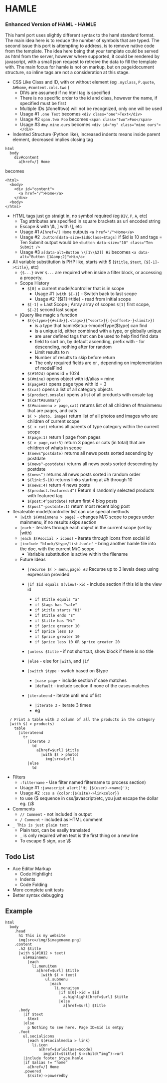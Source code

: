 HAMLE
=====

### Enhanced Version of HAML - HAMLE

This haml port uses slightly different syntax to the haml standard format. The main idea
here is to reduce the number of symbols that are typed. The second issue this port is attempting
to address, is to remove native code from the template. The idea here being that your template 
could be served as html from the server, however where supported, it could be rendered by
javascript, with a small json request to retreive the data to fill the template with. The main
focus for hamle is not on markup, but on page/document structure, so inline tags are not a
consideration at this stage.

* CSS Like Class and ID, with or without element (eg `.myclass`, `P.quote`, `A#home`, `#content.cols.two` )
  * DIVs are assumed if no html tag is specified
  * There is no specific order to the id and class, however the name, if specified must be first
  * Multiple IDs (#one#two) will not be recognized, only one will be used
  * Usage #1 `.one Text` becomes `<div class="one">Text</div>`
  * Usage #2 `span.two Foo` becomes `<span class="two">Foo</span>`
  * Usage #3 `#my.mine.ours` becomes `<div id="my" class="mine ours"></div>`
* Indented Structure (Python like), increased indents means inside parent element, decreased implies closing tag
```
html
  body
    div#content
      a[href=/] Home
```
becomes
```
<html>
  <body>
    <div id="content">
      <a href="/">Home</a>
    </div>
  <body>
</html>
```
* HTML tags just go straigt in, no symbol required (eg `DIV`, `P`, `A`, etc)
  * Tag attributes are specified in square brackets as url encoded string
  * Escape & with \\&, ] with \\], etc
  * Usage #1 `A[href=/] Home` outputs `<a href="/">Home</a>`
  * Usage #2 `.button[data-size=$id&class=$tags]` if $id is 10 and tags = Ten Submit output would be `<button data-size="10" class="Ten Submit />`
  * Usage #3 `a[data-alt=Button \\[1\\&2]] Hi` becomes `<a data-alt="Button [1&amp;2]">Hi</a>`
* All variable substitution is PHP like, starts with $ (`$title`, `$text`, `{$[-1]->title}`, etc)
  * `{$...}` over `$...` are required when inside a filter block, or accessing a property.
  * Scope History
    * `$[0]` = current model/controller that is in scope
      * Usage #1 `|with $[-1]` - Switch back to last scope
      * Usage #2 `{$[1]->title} - read from initial scope
    * `$[-1]` = Last Scope ; Array array of scopes `$[1]` first scope, `$[-2]` second last scope
  * jQuery like magic `$` function 
    * `$({<type>}{#<id>}{.<tags>}{^<sort>}{:{<offset>-}<limit>})`
      * <type> is a type that hamleSetup->modelType($type) can find
      * <id> is a unique id, either combined with a type, or globally unique
      * <tags> are user defined tags that can be used to help find find data
      * <sort> field to sort on, by default ascending, prefix with - for descending, nothing after for random
      * <limit> Limit results to n
      * <offset> Number of results to skip before return
      * The only required fields are <type> or <id>, depending on implementation of modelFind
    * `$(#1024)` opens id = 1024
    * `$(#mine)` opens object with id/alias = mine
    * `$(page#3)` opens page type with id = 3
    * `$(cat)` opens a list of all category objects
    * `$(product.onsale)` opens a list of all products with onsale tag
    * `$(cart#summary)`
    * `$(#mainmenu > page,cat)` returns list of all children of #mainmenu that are pages, and cats
    * `$( > photo, image)` return list of all photos and images who are children of current scope
    * `$( < cat)` returns all parents of type category within the current scope
    * `$(page:1)` return 1 page from  pages
    * `$( > page,cat:3)` return 3 pages or cats (in total) that are children of whats in scope
    * `$(news^postdate)` returns all news posts sorted ascending by postdate
    * `$(news^-postdate)` returns all news posts sorted descending by postdate
    * `$(news^)` returns all news posts sorted in random order
    * `$(link:5-10)` returns links starting at #5 through 10
    * `$(news:4)` return 4 news posts
    * `$(product.featured:4^)` Return 4 randomly selected products with featured tag
    * `$(post:4^postdate)` return first 4 blog posts
    * `$(post^-postdate:1)` return most recent blog post
* Iterateable model/controller list can use special methods
  * `|with $(#mainmenu > page)` - changes M/C scope to pages under mainmenu, if no results skips section
  * `|each` - iterates through each object in the current scope (set by |with)
  * `|each $(#social > icons)` - iterate through icons from social id
  * `|include "block/$type/list.hamle"` - bring another hamle file into the doc, with the current M/C scope
    * Variable substitution is active within the filename
  * Future Ideas
    * `|recurse $( > menu,page) #3` Recurse up to 3 levels deep using expression provided
    * `|if $id equals $(view)->id` - include section if this id is the view id
      * `if $title equals "a"`
      * `if $tags has "sale"`
      * `if $title starts "Hi"`
      * `if $title ends "s"`
      * `if $title has "Hi"`
      * `if $price greater 10`
      * `if $price less 10`
      * `if $price greater 10`
      * `if $price less 10 OR $price greater 20`

    * `|unless $title` - if not shortcut, show block if there is no title
    * `|else` - else for `|with`, and `|if`
    * `|switch $type` - switch based on $type
      * `|case page` - include section if case matches
      * `|default` - include section if none of the cases matches
    * `|iterateend` - iterate until end of list
      * `|iterate 3` - iterate 3 times
      * eg
```
  / Print a table with 3 column of all the products in the category
  |with $( > products)
    table
      |iterateend
        tr
          |iterate 3
            td
              a[href=$url] $title
                |with $( > photo)
                  img[src=$url]
          |else
            td
```
* Filters
  * `:filtername` - Use filter named filtername to process section)
  * Usage #1 `:javascript alert('Hi {$(user)->name}');`
  * Usage #2 `:css a {color:{$(site)->linkcolor}}`
  * to use {$ sequence in css/javascript/etc, you just escape the dollar eg. {\\$
* Comments
  * `// Comment` - not included in output
  * `/ Comment` - included as HTML comment
* `_ This is just plain text`
  * Plain text, can be easily translated
  * `_` is only required when text is the first thing on a new line
  * To escape $ sign, use \\$
 

## Todo List
  * Ace Editor Markup
    * Code Hightlight
    * Indents
    * Code Folding
  * More complete unit tests
  * Better syntax debugging

## Example 
```haml
html
  body
    .head
      h1 This is my website
      img[src=/img/$imagename.png]
    .content
      .h2 $title
      |with $(#1012 > text)
        ul#mainmenu
          |each
            li.menuitem
              a[href=$url] $title
                |with $( > text)
                  ul.submenu
                    |each
                      li.menuitem
                        |if $[0]->id = $id
                          a.highlight[href=$url] $title
                        |else
                          a[href=$url] $title
      .body
        |if $text
          $text
	    |else
          p Nothing to see here. Page ID=$id is emtpy           
      .foot
        ul.socialicons
          |each $(#socialmedia > link)
            li.icon
               a[href=$url&class=$code]
                 img[alt=$title] $->child(“img”)->url
        |include footer_$type.hamle
        |if $alias != “home”
          a[href=/] Home
        .powered
          $(site)->poweredby
```
